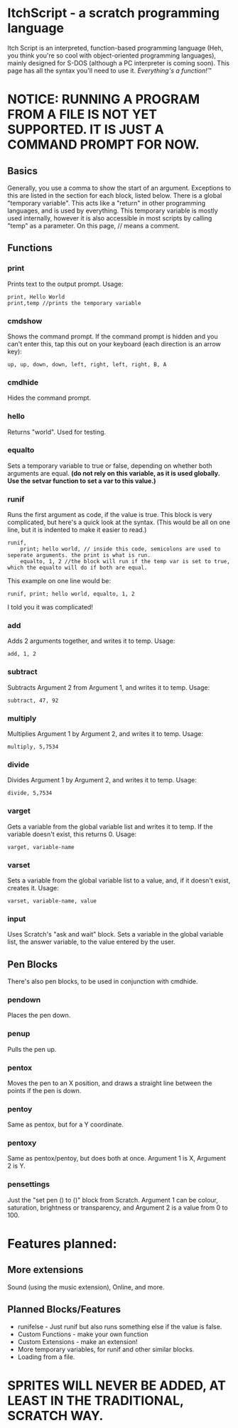 # ItchScript - a scratch programming language

Itch Script is an interpreted, function-based programming language (Heh, you think you're so cool with object-oriented programming languages), mainly designed for S-DOS (although a PC interpreter is coming soon).
This page has all the syntax you'll need to use it.
*Everything's a function!™*
# NOTICE: RUNNING A PROGRAM FROM A FILE IS NOT YET SUPPORTED. IT IS JUST A COMMAND PROMPT FOR NOW.

## Basics

Generally, you use a comma to show the start of an argument. Exceptions to this are listed in the section for each block, listed below.
There is a global "temporary variable". This acts like a "return" in other programming languages, and is used by everything. This temporary variable is mostly used internally, however it is also accessible in most scripts by calling "temp" as a parameter.
On this page, // means a comment.

## Functions

### print

Prints text to the output prompt. Usage:

    print, Hello World
    print,temp //prints the temporary variable

### cmdshow

Shows the command prompt. If the command prompt is hidden and you can't enter this, tap this out on your keyboard (each direction is an arrow key):

    up, up, down, down, left, right, left, right, B, A

### cmdhide

Hides the command prompt.

### hello

Returns "world". Used for testing.


### equalto
Sets a temporary variable to true or false, depending on whether both arguments are equal. **(do not rely on this variable, as it is used globally. Use the setvar function to set a var to this value.)**

### runif
Runs the first argument as code, if the value is true. This block is very complicated, but here's a quick look at the syntax. (This would be all on one line, but it is indented to make it easier to read.)

    runif,
	    print; hello world, // inside this code, semicolons are used to seperate arguments. the print is what is run.
	    equalto, 1, 2 //the block will run if the temp var is set to true, which the equalto will do if both are equal.
This example on one line would be:

    runif, print; hello world, equalto, 1, 2
 I told you it was complicated!

### add
Adds 2 arguments together, and writes it to temp.
Usage:

    add, 1, 2

### subtract
Subtracts Argument 2 from Argument 1, and writes it to temp.
Usage:

    subtract, 47, 92

### multiply
Multiplies Argument 1 by Argument 2, and writes it to temp.
Usage:

    multiply, 5,7534

### divide
Divides Argument 1 by Argument 2, and writes it to temp.
Usage:

    divide, 5,7534

### varget
Gets a variable from the global variable list and writes it to temp. If the variable doesn't exist, this returns 0.
Usage:

    varget, variable-name

### varset
Sets a variable from the global variable list to a value, and, if it doesn't exist, creates it.
Usage:

    varset, variable-name, value

### input
Uses Scratch's "ask and wait" block. Sets a variable in the global variable list, the answer variable, to the value entered by the user.

## Pen Blocks

There's also pen blocks, to be used in conjunction with cmdhide.


### pendown
Places the pen down.

### penup
Pulls the pen up.

### pentox
Moves the pen to an X position, and draws a straight line between the points if the pen is down.

### pentoy
Same as pentox, but for a Y coordinate.

### pentoxy
Same as pentox/pentoy, but does both at once. Argument 1 is X, Argument 2 is Y.
### pensettings
Just the "set pen () to ()" block from Scratch. Argument 1 can be colour, saturation, brightness or transparency, and Argument 2 is a value from 0 to 100.

# Features planned:
## More extensions
Sound (using the music extension), Online, and more.
## Planned Blocks/Features

 - runifelse - Just runif but also runs something else if the value is false.
 - Custom Functions - make your own function
 - Custom Extensions - make an extension!
 - More temporary variables, for runif and other similar blocks.
 - Loading from a file.
# SPRITES WILL NEVER BE ADDED, AT LEAST IN THE TRADITIONAL, SCRATCH WAY.
